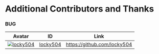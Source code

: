 # Additional Contributors and Thanks

### BUG

Avatar | ID | Link
---- | ---- | ----
[![locky504](https://github.com/locky504?size=40)](https://github.com/locky504) | [locky504](https://github.com/locky504) | https://github.com/locky504
